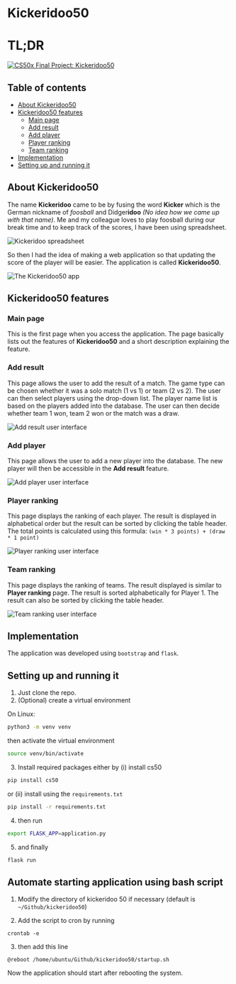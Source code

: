 # Kickeridoo50

# TL;DR

[![CS50x Final Project: Kickeridoo50](https://img.youtube.com/vi/elE42RiLW10/0.jpg)](https://youtu.be/elE42RiLW10)

## Table of contents

* [About Kickeridoo50](#about-kickeridoo50)
* [Kickeridoo50 features](#kickeridoo50-features)
  * [Main page](#main-page)
  * [Add result](#add-result)
  * [Add player](#add-player)
  * [Player ranking](#player-ranking)
  * [Team ranking](#team-ranking)
* [Implementation](#implementation)
* [Setting up and running it](#setting-up-and-running-it)

## About Kickeridoo50

The name **Kickeridoo** came to be by fusing the word **Kicker** which is the German nickname of *foosball* and Didger**idoo** *(No idea how we came up with that name)*. Me and my colleague loves to play foosball during our break time and to keep track of the scores, I have been using spreadsheet. 

![Kickeridoo spreadsheet](https://user-images.githubusercontent.com/60583511/82753669-a590bb80-9dc7-11ea-9267-baab264ba237.png)

So then I had the idea of making a web application so that updating the score of the player will be easier. The application is called **Kickeridoo50**.

![The Kickeridoo50 app](https://user-images.githubusercontent.com/60583511/82727457-05656480-9ceb-11ea-9d3d-8d75a16f597c.png)

## Kickeridoo50 features

### Main page

This is the first page when you access the application. The page basically lists out the features of **Kickeridoo50** and a short description explaining the feature.

### Add result

This page allows the user to add the result of a match. The game type can be chosen whether it was a solo match (1 vs 1) or team (2 vs 2). The user can then select players using the drop-down list. The player name list is based on the players added into the database. The user can then decide whether team 1 won, team 2 won or the match was a draw.

![Add result user interface](https://user-images.githubusercontent.com/60583511/82757749-d8947880-9de2-11ea-8f74-6ac306af860a.png)

### Add player

This page allows the user to add a new player into the database. The new player will then be accessible in the **Add result** feature.

![Add player user interface](https://user-images.githubusercontent.com/60583511/82757811-198c8d00-9de3-11ea-97ea-34c6f6d18b76.png)

### Player ranking

This page displays the ranking of each player. The result is displayed in alphabetical order but the result can be sorted by clicking the table header. The total points is calculated using this formula: `(win * 3 points) + (draw * 1 point)`

![Player ranking user interface](https://user-images.githubusercontent.com/60583511/82758009-455c4280-9de4-11ea-9515-a8793a9d1523.png)

### Team ranking

This page displays the ranking of teams. The result displayed is similar to **Player ranking** page. The result is sorted alphabetically for Player 1. The result can also be sorted by clicking the table header.

![Team ranking user interface](https://user-images.githubusercontent.com/60583511/82758294-f44d4e00-9de5-11ea-969a-167a79e15c27.png)

## Implementation

The application was developed using `bootstrap` and `flask`.

## Setting up and running it

1. Just clone the repo.
2. (Optional) create a virtual environment 

On Linux:
``` bash
python3 -m venv venv
```
then activate the virtual environment
```bash
source venv/bin/activate
```
3. Install required packages either by (i) install cs50
```bash
pip install cs50
```
or (ii) install using the `requirements.txt`
```bash
pip install -r requirements.txt
```
 4. then run 
 ```bash
 export FLASK_APP=application.py
 ``` 
 5. and finally 
 ```bash
 flask run
 ```

## Automate starting application using bash script

1. Modify the directory of kickeridoo 50 if necessary (default is `~/Github/kickeridoo50`)

2. Add the script to cron by running
```
crontab -e
```

3. then add this line 
```
@reboot /home/ubuntu/Github/kickeridoo50/startup.sh
```

Now the application should start after rebooting the system.